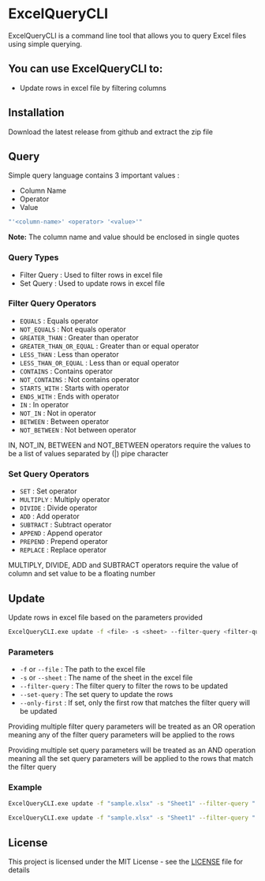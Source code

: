 ﻿# ExcelQueryCLI

ExcelQueryCLI is a command line tool that allows you to query Excel files using simple querying.

## You can use ExcelQueryCLI to:

- Update rows in excel file by filtering columns

## Installation

Download the latest release from github and extract the zip file

## Query

Simple query language contains 3 important values :

- Column Name
- Operator
- Value

```bash
"'<column-name>' <operator> '<value>'"
```

**Note:** The column name and value should be enclosed in single quotes

### Query Types

- Filter Query : Used to filter rows in excel file
- Set Query : Used to update rows in excel file

### Filter Query Operators

- `EQUALS` : Equals operator
- `NOT_EQUALS` : Not equals operator
- `GREATER_THAN` : Greater than operator
- `GREATER_THAN_OR_EQUAL` : Greater than or equal operator
- `LESS_THAN` : Less than operator
- `LESS_THAN_OR_EQUAL` : Less than or equal operator
- `CONTAINS` : Contains operator
- `NOT_CONTAINS` : Not contains operator
- `STARTS_WITH` : Starts with operator
- `ENDS_WITH` : Ends with operator
- `IN` : In operator
- `NOT_IN` : Not in operator
- `BETWEEN` : Between operator
- `NOT_BETWEEN` : Not between operator

IN, NOT_IN, BETWEEN and NOT_BETWEEN operators require the values to be a list of values separated by (|) pipe
character

### Set Query Operators

- `SET` : Set operator
- `MULTIPLY` : Multiply operator
- `DIVIDE` : Divide operator
- `ADD` : Add operator
- `SUBTRACT` : Subtract operator
- `APPEND` : Append operator
- `PREPEND` : Prepend operator
- `REPLACE` : Replace operator

MULTIPLY, DIVIDE, ADD and SUBTRACT operators require the value of column and set value to be a floating number


[//]: # (## Delete )

[//]: # (Delete rows in excel file based on the parameters provided)

[//]: # (```bash)

[//]: # (ExcelQueryCLI.exe delete -f <file> -s <sheet> --filter-query <filter-query> --only-first <only-first>)

[//]: # (```)

[//]: # (### Parameters)

[//]: # (- `-f` or `--file` : The path to the excel file)

[//]: # (- `-s` or `--sheet` : The name of the sheet in the excel file)

[//]: # (- `--filter-query` : The filter query to filter the rows to be deleted)

[//]: # (- `--only-first` : If set, only the first row that matches the filter query will be deleted)

[//]: # ()

[//]: # (### Example)

[//]: # (```bash)

[//]: # (ExcelQueryCLI.exe delete -f "sample.xlsx" -s "Sheet1" --filter-query "'Name' EQUALS 'John Doe'")

[//]: # (```)

## Update

Update rows in excel file based on the parameters provided

```bash
ExcelQueryCLI.exe update -f <file> -s <sheet> --filter-query <filter-query> --set-query <set-query> --only-first <only-first>
```

### Parameters

- `-f` or `--file` : The path to the excel file
- `-s` or `--sheet` : The name of the sheet in the excel file
- `--filter-query` : The filter query to filter the rows to be updated
- `--set-query` : The set query to update the rows
- `--only-first` : If set, only the first row that matches the filter query will be updated

Providing multiple filter query parameters will be treated as an OR operation meaning any of the filter query parameters will be applied to the rows

Providing multiple set query parameters will be treated as an AND operation meaning all the set query parameters will be applied to the rows that match the filter query

### Example

```bash
ExcelQueryCLI.exe update -f "sample.xlsx" -s "Sheet1" --filter-query "'Name' EQUALS 'John Doe'" --set-query "'Age' SET '30'"
```

```bash
ExcelQueryCLI.exe update -f "sample.xlsx" -s "Sheet1" --filter-query "'Name' IN 'John|Mark|Justin'" --set-query "'Age' MULTIPLY '2'"
```

## License

This project is licensed under the MIT License - see the [LICENSE](LICENSE) file for details